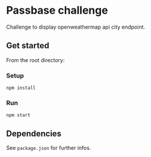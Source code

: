 # Passbase challenge

Challenge to display openweathermap api city endpoint.

## Get started 

From the root directory:

### Setup

```npm install```

### Run

```npm start```

## Dependencies

See ```package.json``` for further infos.



